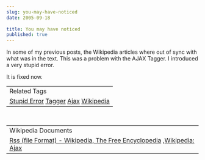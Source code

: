```yaml
---
slug: you-may-have-noticed
date: 2005-09-18
 
title: You may have noticed
published: true
---
```

In some of my previous posts, the Wikipedia articles where out of sync with what was in the text.  This was a problem with the AJAX Tagger.  I introduced a very stupid error. <p />It is fixed now.<p /><table class="TechnoratiHead TagHeader">
<tr><td>Related Tags</td></tr>
<tr class="Technorati"><td>
<a href="https://paul.kinlan.me/tags/Stupid%20Error" class="Tag" rel="tag">Stupid Error</a> <a href="https://paul.kinlan.me/tags/Tagger" class="Tag" rel="tag">Tagger</a> <a href="https://paul.kinlan.me/tags/Ajax" class="Tag" rel="tag">Ajax</a> <a href="https://paul.kinlan.me/tags/Wikipedia" class="Tag" rel="tag">Wikipedia</a>
</td></tr>
</table><br /><table class="TechnoratiHead TagHeader">
<tr><td>Wikipedia Documents</td></tr>
<tr class="Technorati"><td>
<a href="http://en.wikipedia.org/wiki/RSS_(protocol)">Rss (file Format) - Wikipedia, The Free Encyclopedia</a> ,<a href="http://en.wikipedia.org/wiki/AJAX">Wikipedia: Ajax</a>
</td></tr>
</table><div class="blogger-post-footer"><img class="posterous_download_image" src="https://blogger.googleusercontent.com/tracker/8109338-112708430852397030?l=www.kinlan.co.uk%2Findex.html" height="1" alt="" width="1" /></div>

